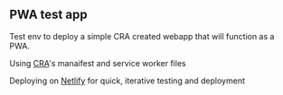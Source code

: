 ## PWA test app 

Test env to deploy a simple CRA created webapp that will function as a PWA.

Using [CRA](https://facebook.github.io/create-react-app/)'s manaifest and service worker files

Deploying on [Netlify](https://www.netlify.com/) for quick, iterative testing and deployment
